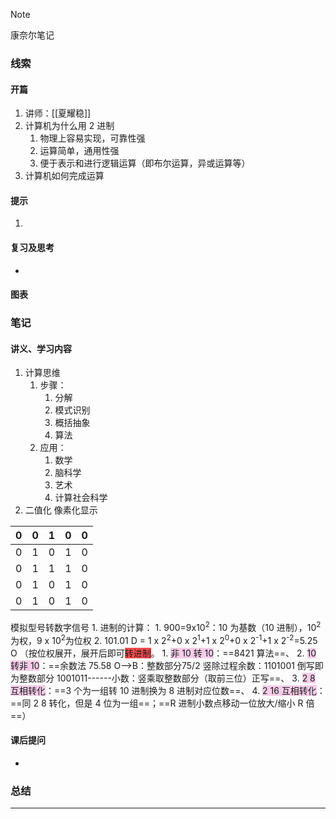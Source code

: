 > [!NOTE]
> 康奈尔笔记

### 线索
#### 开篇
1. 讲师：[[夏耀稳]]
2. 计算机为什么用 2 进制
	1. 物理上容易实现，可靠性强
	2. 运算简单，通用性强
	3. 便于表示和进行逻辑运算（即布尔运算，异或运算等）
3. 计算机如何完成运算
#### 提示
1. 
#### 复习及思考
- 
#### 图表

### 笔记
#### 讲义、学习内容
1. 计算思维
	1. 步骤：
		1. 分解
		2. 模式识别
		3. 概括抽象
		4. 算法
	2. 应用：
		1. 数学
		2. 脑科学
		3. 艺术
		4. 计算社会科学
2. 二值化
像素化显示

| 0   | 0   | 1   | 0   | 0   |
| --- | --- | --- | --- | --- |
| 0   | 1   | 0   | 1   | 0   |
| 0   | 1   | 1   | 1   | 0   |
| 0   | 1   | 0   | 1   | 0   |
| 0   | 1   | 0   | 1   | 0   |
模拟型号转数字信号
	1. 进制的计算：
		1. 900=9x10<sup>2</sup>：10 为基数（10 进制），10<sup>2</sup>为权，9 x 10<sup>2</sup>为位权
		2. 101.01 D = 1 x 2<sup>2</sup>+0 x 2<sup>1</sup>+1 x 2<sup>0</sup>+0 x 2<sup>-1</sup>+1 x 2<sup>-2</sup>=5.25 O （按位权展开，展开后即可<span style="background:#ff4d4f">转进制</span>。
			1.  <span style="background:rgba(240, 167, 216, 0.55)">非 10 转 10</span>：==8421 算法==、
			2. <span style="background:rgba(240, 167, 216, 0.55)">10 转非 10</span>：==余数法 75.58 O-->B：整数部分75/2 竖除过程余数：1101001 倒写即为整数部分 1001011------小数：竖乘取整数部分（取前三位）正写==、
			3. <span style="background:rgba(240, 167, 216, 0.55)">2 8 互相转化</span>：==3 个为一组转 10 进制换为 8 进制对应位数==、
			4. <span style="background:rgba(240, 167, 216, 0.55)">2 16 互相转化</span>：==同 2 8 转化，但是 4 位为一组==；==R 进制小数点移动一位放大/缩小 R 倍==）
#### 课后提问
- 
### 总结

---

